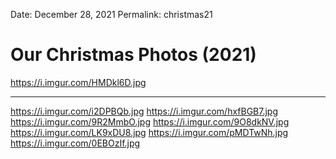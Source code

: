 
Date: December 28, 2021
Permalink: christmas21

# Our Christmas Photos (2021)

https://i.imgur.com/HMDkl6D.jpg

---- 

https://i.imgur.com/i2DPBQb.jpg
https://i.imgur.com/hxfBGB7.jpg
https://i.imgur.com/9R2MmbO.jpg
https://i.imgur.com/9O8dkNV.jpg
https://i.imgur.com/LK9xDU8.jpg
https://i.imgur.com/pMDTwNh.jpg
https://i.imgur.com/0EBOzIf.jpg
